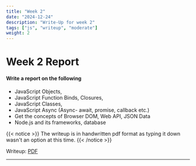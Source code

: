 ```yaml
---
title: "Week 2"
date: "2024-12-24"
description: "Write-Up for week 2"
tags: ["js", "writeup", "moderate"]
weight: 2
---
```

# Week 2 Report
#### Write a report on the following
* JavaScript Objects,
* JavaScript Function Binds, Closures,
* JavaScript Classes,
* JavaScript Async (Async- await, promise, callback etc.)
* Get the concepts of Browser DOM, Web API, JSON Data
* Node.js and its frameworks, database

{{< notice >}}
The writeup is in handwritten pdf format as typing it down wasn't an option at this time.
{{< /notice >}}

Writeup: [PDF](/iic-fgp/pdfs/week2_writeup.pdf)

---